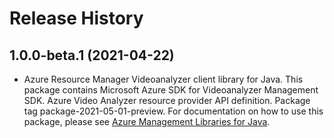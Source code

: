 # Release History

## 1.0.0-beta.1 (2021-04-22)

- Azure Resource Manager Videoanalyzer client library for Java. This package contains Microsoft Azure SDK for Videoanalyzer Management SDK. Azure Video Analyzer resource provider API definition. Package tag package-2021-05-01-preview. For documentation on how to use this package, please see [Azure Management Libraries for Java](https://aka.ms/azsdk/java/mgmt).
